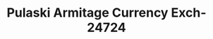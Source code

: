 ---
f_zip-code: 60639
f_state-code: IL
title: Pulaski Armitage Currency Exch-24724
f_phone: 773-227-2373
f_city-only: Chicago
f_address: 4000 W Armitage Ave Chicago
f_location-unique-id: '24724'
slug: pulaski-armitage-currency-exch-24724
updated-on: '2024-05-30T13:46:58.046Z'
created-on: '2024-05-30T13:36:59.803Z'
published-on: '2024-05-30T13:54:32.469Z'
f_city-state: cms/city/chicago-il.md
f_company: cms/company/pulaski-armitage-currency-exch.md
f_state: cms/state/illinois.md
layout: '[payday-loan].html'
tags: payday-loan
---